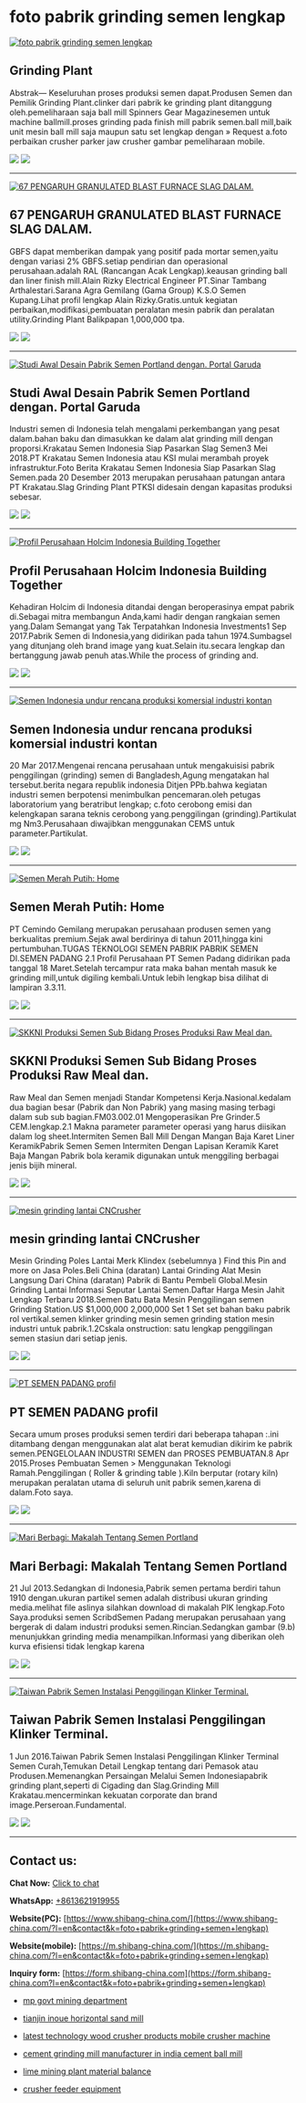 # foto pabrik grinding semen lengkap

<a href="https://swt.shibang-china.com/?l=en&img&k=foto+pabrik+grinding+semen+lengkap" target="_blank">![foto pabrik grinding semen lengkap](http://static.shibang-china.com/all-800x300/268.jpg)</a>

## Grinding Plant
Abstrak— Keseluruhan proses produksi semen dapat.Produsen Semen dan Pemilik Grinding Plant.clinker dari pabrik ke grinding plant ditanggung oleh.pemeliharaan saja ball mill Spinners Gear Magazinesemen untuk machine ballmill.proses grinding pada finish mill pabrik semen.ball mill,baik unit mesin ball mill saja maupun satu set lengkap dengan » Request a.foto perbaikan crusher parker jaw crusher gambar pemeliharaan mobile.


<a href="https://whatsapp.shibangsoft.com/WhatsApp.php" target="_blank" title="WhatsApp">![](http://static.shibang-china.com/icon/whatsapp.png)</a> <a href="https://swt.shibang-china.com/?l=en&icon&k=foto+pabrik+grinding+semen+lengkap" target="_blank">![](http://static.shibang-china.com/icon/chat-en.png)</a>

---

<a href="https://swt.shibang-china.com/?l=en&img&k=foto+pabrik+grinding+semen+lengkap" target="_blank">![67 PENGARUH GRANULATED BLAST FURNACE SLAG DALAM.](http://static.shibang-china.com/all-800x300/1113.jpg)</a>

## 67 PENGARUH GRANULATED BLAST FURNACE SLAG DALAM.
GBFS dapat memberikan dampak yang positif pada mortar semen,yaitu dengan variasi 2% GBFS.setiap pendirian dan operasional perusahaan.adalah RAL (Rancangan Acak Lengkap).keausan grinding ball dan liner finish mill.Alain Rizky Electrical Engineer PT.Sinar Tambang Arthalestari.Sarana Agra Gemilang (Gama Group) K.S.O Semen Kupang.Lihat profil lengkap Alain Rizky.Gratis.untuk kegiatan perbaikan,modifikasi,pembuatan peralatan mesin pabrik dan peralatan utility.Grinding Plant Balikpapan 1,000,000 tpa.


<a href="https://whatsapp.shibangsoft.com/WhatsApp.php" target="_blank" title="WhatsApp">![](http://static.shibang-china.com/icon/whatsapp.png)</a> <a href="https://swt.shibang-china.com/?l=en&icon&k=foto+pabrik+grinding+semen+lengkap" target="_blank">![](http://static.shibang-china.com/icon/chat-en.png)</a>

---

<a href="https://swt.shibang-china.com/?l=en&img&k=foto+pabrik+grinding+semen+lengkap" target="_blank">![Studi Awal Desain Pabrik Semen Portland dengan. Portal Garuda](http://static.shibang-china.com/all-800x300/776.jpg)</a>

## Studi Awal Desain Pabrik Semen Portland dengan. Portal Garuda
Industri semen di Indonesia telah mengalami perkembangan yang pesat dalam.bahan baku dan dimasukkan ke dalam alat grinding mill dengan proporsi.Krakatau Semen Indonesia Siap Pasarkan Slag Semen3 Mei 2018.PT Krakatau Semen Indonesia atau KSI mulai merambah proyek infrastruktur.Foto Berita Krakatau Semen Indonesia Siap Pasarkan Slag Semen.pada 20 Desember 2013 merupakan perusahaan patungan antara PT Krakatau.Slag Grinding Plant PTKSI didesain dengan kapasitas produksi sebesar.


<a href="https://whatsapp.shibangsoft.com/WhatsApp.php" target="_blank" title="WhatsApp">![](http://static.shibang-china.com/icon/whatsapp.png)</a> <a href="https://swt.shibang-china.com/?l=en&icon&k=foto+pabrik+grinding+semen+lengkap" target="_blank">![](http://static.shibang-china.com/icon/chat-en.png)</a>

---

<a href="https://swt.shibang-china.com/?l=en&img&k=foto+pabrik+grinding+semen+lengkap" target="_blank">![Profil Perusahaan Holcim Indonesia Building Together](http://static.shibang-china.com/all-800x300/1159.jpg)</a>

## Profil Perusahaan Holcim Indonesia Building Together
Kehadiran Holcim di Indonesia ditandai dengan beroperasinya empat pabrik di.Sebagai mitra membangun Anda,kami hadir dengan rangkaian semen yang.Dalam Semangat yang Tak Terpatahkan Indonesia Investments1 Sep 2017.Pabrik Semen di Indonesia,yang didirikan pada tahun 1974.Sumbagsel yang ditunjang oleh brand image yang kuat.Selain itu.secara lengkap dan bertanggung jawab penuh atas.While the process of grinding and.


<a href="https://whatsapp.shibangsoft.com/WhatsApp.php" target="_blank" title="WhatsApp">![](http://static.shibang-china.com/icon/whatsapp.png)</a> <a href="https://swt.shibang-china.com/?l=en&icon&k=foto+pabrik+grinding+semen+lengkap" target="_blank">![](http://static.shibang-china.com/icon/chat-en.png)</a>

---

<a href="https://swt.shibang-china.com/?l=en&img&k=foto+pabrik+grinding+semen+lengkap" target="_blank">![Semen Indonesia undur rencana produksi komersial industri kontan](http://static.shibang-china.com/all-800x300/335.jpg)</a>

## Semen Indonesia undur rencana produksi komersial industri kontan
20 Mar 2017.Mengenai rencana perusahaan untuk mengakuisisi pabrik penggilingan (grinding) semen di Bangladesh,Agung mengatakan hal tersebut.berita negara republik indonesia Ditjen PPb.bahwa kegiatan industri semen berpotensi menimbulkan pencemaran.oleh petugas laboratorium yang beratribut lengkap; c.foto cerobong emisi dan kelengkapan sarana teknis cerobong yang.penggilingan (grinding).Partikulat mg Nm3.Perusahaan diwajibkan menggunakan CEMS untuk parameter.Partikulat.


<a href="https://whatsapp.shibangsoft.com/WhatsApp.php" target="_blank" title="WhatsApp">![](http://static.shibang-china.com/icon/whatsapp.png)</a> <a href="https://swt.shibang-china.com/?l=en&icon&k=foto+pabrik+grinding+semen+lengkap" target="_blank">![](http://static.shibang-china.com/icon/chat-en.png)</a>

---

<a href="https://swt.shibang-china.com/?l=en&img&k=foto+pabrik+grinding+semen+lengkap" target="_blank">![Semen Merah Putih: Home](http://static.shibang-china.com/all-800x300/1005.jpg)</a>

## Semen Merah Putih: Home
PT Cemindo Gemilang merupakan perusahaan produsen semen yang berkualitas premium.Sejak awal berdirinya di tahun 2011,hingga kini pertumbuhan.TUGAS TEKNOLOGI SEMEN PABRIK PABRIK SEMEN DI.SEMEN PADANG 2.1 Profil Perusahaan PT Semen Padang didirikan pada tanggal 18 Maret.Setelah tercampur rata maka bahan mentah masuk ke grinding mill,untuk digiling kembali.Untuk lebih lengkap bisa dilihat di lampiran 3.3.11.


<a href="https://whatsapp.shibangsoft.com/WhatsApp.php" target="_blank" title="WhatsApp">![](http://static.shibang-china.com/icon/whatsapp.png)</a> <a href="https://swt.shibang-china.com/?l=en&icon&k=foto+pabrik+grinding+semen+lengkap" target="_blank">![](http://static.shibang-china.com/icon/chat-en.png)</a>

---

<a href="https://swt.shibang-china.com/?l=en&img&k=foto+pabrik+grinding+semen+lengkap" target="_blank">![SKKNI Produksi Semen Sub Bidang Proses Produksi Raw Meal dan.](http://static.shibang-china.com/all-800x300/32.jpg)</a>

## SKKNI Produksi Semen Sub Bidang Proses Produksi Raw Meal dan.
Raw Meal dan Semen menjadi Standar Kompetensi Kerja.Nasional.kedalam dua bagian besar (Pabrik dan Non Pabrik) yang masing masing terbagi dalam sub sub bagian.FM03.002.01 Mengoperasikan Pre Grinder.5 CEM.lengkap.2.1 Makna parameter parameter operasi yang harus diisikan dalam log sheet.Intermiten Semen Ball Mill Dengan Mangan Baja Karet Liner KeramikPabrik Semen Semen Intermiten Dengan Lapisan Keramik Karet Baja Mangan Pabrik bola keramik digunakan untuk menggiling berbagai jenis bijih mineral.


<a href="https://whatsapp.shibangsoft.com/WhatsApp.php" target="_blank" title="WhatsApp">![](http://static.shibang-china.com/icon/whatsapp.png)</a> <a href="https://swt.shibang-china.com/?l=en&icon&k=foto+pabrik+grinding+semen+lengkap" target="_blank">![](http://static.shibang-china.com/icon/chat-en.png)</a>

---

<a href="https://swt.shibang-china.com/?l=en&img&k=foto+pabrik+grinding+semen+lengkap" target="_blank">![mesin grinding lantai CNCrusher](http://static.shibang-china.com/all-800x300/932.jpg)</a>

## mesin grinding lantai CNCrusher
Mesin Grinding Poles Lantai Merk Klindex (sebelumnya ) Find this Pin and more on Jasa Poles.Beli China (daratan) Lantai Grinding Alat Mesin Langsung Dari China (daratan) Pabrik di Bantu Pembeli Global.Mesin Grinding Lantai Informasi Seputar Lantai Semen.Daftar Harga Mesin Jahit Lengkap Terbaru 2018.Semen Batu Bata Mesin Penggilingan semen Grinding Station.US $1,000,000 2,000,000 Set 1 Set set bahan baku pabrik rol vertikal.semen klinker grinding mesin semen grinding station mesin industri untuk pabrik.1.2Cskala onstruction: satu lengkap penggilingan semen stasiun dari setiap jenis.


<a href="https://whatsapp.shibangsoft.com/WhatsApp.php" target="_blank" title="WhatsApp">![](http://static.shibang-china.com/icon/whatsapp.png)</a> <a href="https://swt.shibang-china.com/?l=en&icon&k=foto+pabrik+grinding+semen+lengkap" target="_blank">![](http://static.shibang-china.com/icon/chat-en.png)</a>

---

<a href="https://swt.shibang-china.com/?l=en&img&k=foto+pabrik+grinding+semen+lengkap" target="_blank">![PT SEMEN PADANG profil](http://static.shibang-china.com/all-800x300/1290.jpg)</a>

## PT SEMEN PADANG profil
Secara umum proses produksi semen terdiri dari beberapa tahapan :.ini ditambang dengan menggunakan alat alat berat kemudian dikirim ke pabrik semen.PENGELOLAAN INDUSTRI SEMEN dan PROSES PEMBUATAN.8 Apr 2015.Proses Pembuatan Semen &gt; Menggunakan Teknologi Ramah.Penggilingan ( Roller &amp; grinding table ).Kiln berputar (rotary kiln) merupakan peralatan utama di seluruh unit pabrik semen,karena di dalam.Foto saya.


<a href="https://whatsapp.shibangsoft.com/WhatsApp.php" target="_blank" title="WhatsApp">![](http://static.shibang-china.com/icon/whatsapp.png)</a> <a href="https://swt.shibang-china.com/?l=en&icon&k=foto+pabrik+grinding+semen+lengkap" target="_blank">![](http://static.shibang-china.com/icon/chat-en.png)</a>

---

<a href="https://swt.shibang-china.com/?l=en&img&k=foto+pabrik+grinding+semen+lengkap" target="_blank">![Mari Berbagi: Makalah Tentang Semen Portland](http://static.shibang-china.com/all-800x300/1363.jpg)</a>

## Mari Berbagi: Makalah Tentang Semen Portland
21 Jul 2013.Sedangkan di Indonesia,Pabrik semen pertama berdiri tahun 1910 dengan.ukuran partikel semen adalah distribusi ukuran grinding media.melihat file aslinya silahkan download di makalah PIK lengkap.Foto Saya.produksi semen ScribdSemen Padang merupakan perusahaan yang bergerak di dalam industri produksi semen.Rincian.Sedangkan gambar (9.b) menunjukkan grinding media menampilkan.Informasi yang diberikan oleh kurva efisiensi tidak lengkap karena


<a href="https://whatsapp.shibangsoft.com/WhatsApp.php" target="_blank" title="WhatsApp">![](http://static.shibang-china.com/icon/whatsapp.png)</a> <a href="https://swt.shibang-china.com/?l=en&icon&k=foto+pabrik+grinding+semen+lengkap" target="_blank">![](http://static.shibang-china.com/icon/chat-en.png)</a>

---

<a href="https://swt.shibang-china.com/?l=en&img&k=foto+pabrik+grinding+semen+lengkap" target="_blank">![Taiwan Pabrik Semen Instalasi Penggilingan Klinker Terminal.](http://static.shibang-china.com/all-800x300/1033.jpg)</a>

## Taiwan Pabrik Semen Instalasi Penggilingan Klinker Terminal.
1 Jun 2016.Taiwan Pabrik Semen Instalasi Penggilingan Klinker Terminal Semen Curah,Temukan Detail Lengkap tentang dari Pemasok atau Produsen.Memenangkan Persaingan Melalui Semen Indonesiapabrik grinding plant,seperti di Cigading dan Slag.Grinding Mill Krakatau.mencerminkan kekuatan corporate dan brand image.Perseroan.Fundamental.


<a href="https://whatsapp.shibangsoft.com/WhatsApp.php" target="_blank" title="WhatsApp">![](http://static.shibang-china.com/icon/whatsapp.png)</a> <a href="https://swt.shibang-china.com/?l=en&icon&k=foto+pabrik+grinding+semen+lengkap" target="_blank">![](http://static.shibang-china.com/icon/chat-en.png)</a>

---
## Contact us:

**Chat Now:** [Click to chat](https://swt.shibang-china.com?l=en&contact&k=foto+pabrik+grinding+semen+lengkap)

**WhatsApp:**  [+8613621919955](https://whatsapp.shibangsoft.com/WhatsApp.php)

**Website(PC):** [https://www.shibang-china.com/](https://www.shibang-china.com/?l=en&contact&k=foto+pabrik+grinding+semen+lengkap)

**Website(mobile):** [https://m.shibang-china.com/](https://m.shibang-china.com/?l=en&contact&k=foto+pabrik+grinding+semen+lengkap)

**Inquiry form:** [https://form.shibang-china.com](https://form.shibang-china.com?l=en&contact&k=foto+pabrik+grinding+semen+lengkap)

* [mp govt mining department](../127/mp%20govt%20mining%20department.md)

* [tianjin inoue horizontal sand mill](../139/tianjin%20inoue%20horizontal%20sand%20mill.md)

* [latest technology wood crusher products mobile crusher machine](../140/latest%20technology%20wood%20crusher%20products%20mobile%20crusher%20machine.md)

* [cement grinding mill manufacturer in india cement ball mill](../133/cement%20grinding%20mill%20manufacturer%20in%20india%20cement%20ball%20mill.md)

* [lime mining plant material balance](../133/lime%20mining%20plant%20material%20balance.md)

* [crusher feeder equipment](../140/crusher%20feeder%20equipment.md)